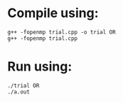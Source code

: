 # Compile using:
	g++ -fopenmp trial.cpp -o trial OR
	g++ -fopenmp trial.cpp

# Run using:
	./trial OR
	./a.out

